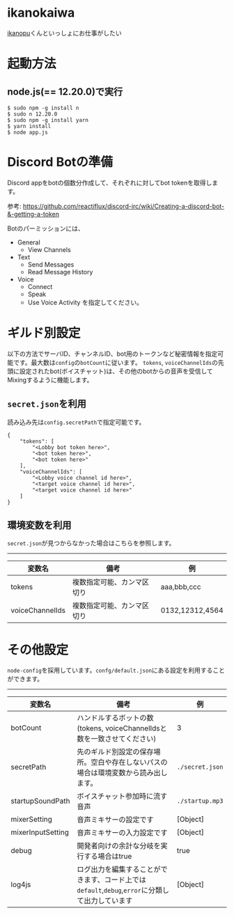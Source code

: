# ikanokaiwa
[ikanopu](https://github.com/kamiyaowl/ikanopu)くんといっしょにお仕事がしたい

# 起動方法

## node.js(== 12.20.0)で実行

```
$ sudo npm -g install n
$ sudo n 12.20.0
$ sudo npm -g install yarn
$ yarn install
$ node app.js
```

# Discord Botの準備

Discord appをbotの個数分作成して、それぞれに対してbot tokenを取得します。

参考:
https://github.com/reactiflux/discord-irc/wiki/Creating-a-discord-bot-&-getting-a-token

Botのパーミッションには、
- General
  - View Channels
- Text
  - Send Messages
  - Read Message History
- Voice
  - Connect
  - Speak
  - Use Voice Activity
を指定してください。

# ギルド別設定

以下の方法でサーバID、チャンネルID、bot用のトークンなど秘密情報を指定可能です。最大数は`config`の`botCount`に従います。
`tokens`, `voiceChannelIds`の先頭に設定されたbot(ボイスチャット)は、その他のbotからの音声を受信してMixingするように機能します。

## `secret.json`を利用

読み込み先は`config.secretPath`で指定可能です。

```
{
    "tokens": [
        "<Lobby bot token here>",
        "<bot token here>",
        "<bot token here>"
    ],
    "voiceChannelIds": [
        "<Lobby voice channel id here>",
        "<target voice channel id here>",
        "<target voice channel id here>"
    ]
}
```

## 環境変数を利用

`secret.json`が見つからなかった場合はこちらを参照します。

----
変数名 | 備考 | 例 |
|-----|-------|------|
|tokens|複数指定可能、カンマ区切り| aaa,bbb,ccc|
|voiceChannelIds|複数指定可能、カンマ区切り| 0132,12312,4564|

# その他設定

`node-config`を採用しています。`confg/default.json`にある設定を利用することができます。

----
変数名 | 備考 | 例 |
|-----|-------|------|
|botCount|ハンドルするボットの数(tokens, voiceChannelIdsと数を一致させてください)|3
|secretPath|先のギルド別設定の保存場所。空白や存在しないパスの場合は環境変数から読み出します。|`./secret.json`
|startupSoundPath|ボイスチャット参加時に流す音声|`./startup.mp3`
|mixerSetting|音声ミキサーの設定です| [Object]
|mixerInputSetting|音声ミキサーの入力設定です| [Object]
|debug|開発者向けの余計な分岐を実行する場合はtrue|true
|log4js|ログ出力を編集することができます、コード上では`default`,`debug`,`error`に分類して出力しています| [Object]

